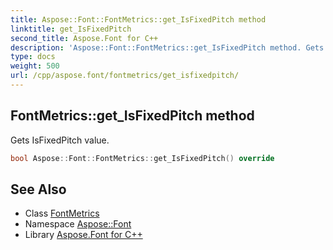 ```yaml
---
title: Aspose::Font::FontMetrics::get_IsFixedPitch method
linktitle: get_IsFixedPitch
second_title: Aspose.Font for C++
description: 'Aspose::Font::FontMetrics::get_IsFixedPitch method. Gets IsFixedPitch value in C++.'
type: docs
weight: 500
url: /cpp/aspose.font/fontmetrics/get_isfixedpitch/
---
```

## FontMetrics::get_IsFixedPitch method


Gets IsFixedPitch value.

```cpp
bool Aspose::Font::FontMetrics::get_IsFixedPitch() override
```

## See Also

* Class [FontMetrics](../)
* Namespace [Aspose::Font](../../)
* Library [Aspose.Font for C++](../../../)
